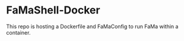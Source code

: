 # FaMaShell-Docker
This repo is hosting a Dockerfile and FaMaConfig to run FaMa within a container.
